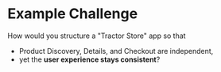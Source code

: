 # Example Challenge

How would you structure a "Tractor Store" app so that  
- Product Discovery, Details, and Checkout are independent,  
- yet the **user experience stays consistent**?